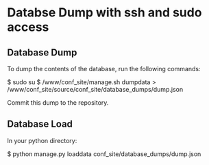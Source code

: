 Databse Dump with ssh and sudo access
=====================================

Database Dump
-------------
To dump the contents of the database, run the following commands:

$ sudo su
$ /www/conf_site/manage.sh dumpdata > /www/conf_site/source/conf_site/database_dumps/dump<date>.json

Commit this dump to the repository.

Database Load
-------------

In your python directory:

$ python manage.py loaddata conf_site/database_dumps/dump<date>.json
